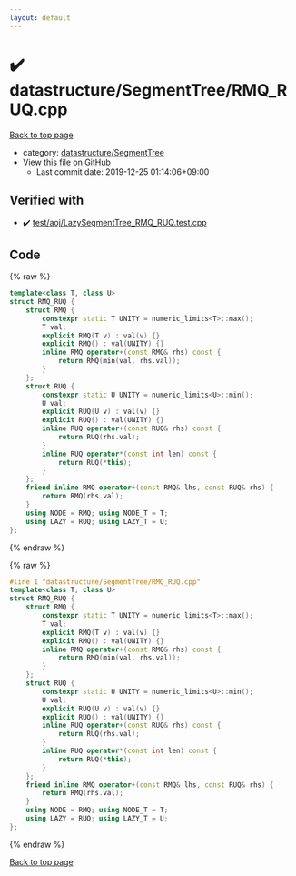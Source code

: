 ```yaml
---
layout: default
---
```


<!-- mathjax config similar to math.stackexchange -->
<script type="text/javascript" async
  src="https://cdnjs.cloudflare.com/ajax/libs/mathjax/2.7.5/MathJax.js?config=TeX-MML-AM_CHTML">
</script>
<script type="text/x-mathjax-config">
  MathJax.Hub.Config({
    TeX: { equationNumbers: { autoNumber: "AMS" }},
    tex2jax: {
      inlineMath: [ ['$','$'] ],
      processEscapes: true
    },
    "HTML-CSS": { matchFontHeight: false },
    displayAlign: "left",
    displayIndent: "2em"
  });
</script>

<script type="text/javascript" src="https://cdnjs.cloudflare.com/ajax/libs/jquery/3.4.1/jquery.min.js"></script>
<script src="https://cdn.jsdelivr.net/npm/jquery-balloon-js@1.1.2/jquery.balloon.min.js" integrity="sha256-ZEYs9VrgAeNuPvs15E39OsyOJaIkXEEt10fzxJ20+2I=" crossorigin="anonymous"></script>
<script type="text/javascript" src="../../../assets/js/copy-button.js"></script>
<link rel="stylesheet" href="../../../assets/css/copy-button.css" />


# :heavy_check_mark: datastructure/SegmentTree/RMQ_RUQ.cpp

<a href="../../../index.html">Back to top page</a>

* category: <a href="../../../index.html#cbada5aa9c548d7605cff951f3e28eda">datastructure/SegmentTree</a>
* <a href="{{ site.github.repository_url }}/blob/master/datastructure/SegmentTree/RMQ_RUQ.cpp">View this file on GitHub</a>
    - Last commit date: 2019-12-25 01:14:06+09:00




## Verified with

* :heavy_check_mark: <a href="../../../verify/test/aoj/LazySegmentTree_RMQ_RUQ.test.cpp.html">test/aoj/LazySegmentTree_RMQ_RUQ.test.cpp</a>


## Code

<a id="unbundled"></a>
{% raw %}
```cpp
template<class T, class U>
struct RMQ_RUQ {
	struct RMQ {
		constexpr static T UNITY = numeric_limits<T>::max();
		T val;
		explicit RMQ(T v) : val(v) {}
		explicit RMQ() : val(UNITY) {}
		inline RMQ operator+(const RMQ& rhs) const {
			return RMQ(min(val, rhs.val));
		}
	};
	struct RUQ {
		constexpr static U UNITY = numeric_limits<U>::min();
		U val;
		explicit RUQ(U v) : val(v) {}
		explicit RUQ() : val(UNITY) {}
		inline RUQ operator+(const RUQ& rhs) const {
			return RUQ(rhs.val);
		}
		inline RUQ operator*(const int len) const {
			return RUQ(*this);
		}
	};
	friend inline RMQ operator+(const RMQ& lhs, const RUQ& rhs) {
		return RMQ(rhs.val);
	}
	using NODE = RMQ; using NODE_T = T;
	using LAZY = RUQ; using LAZY_T = U;
};
```
{% endraw %}

<a id="bundled"></a>
{% raw %}
```cpp
#line 1 "datastructure/SegmentTree/RMQ_RUQ.cpp"
template<class T, class U>
struct RMQ_RUQ {
	struct RMQ {
		constexpr static T UNITY = numeric_limits<T>::max();
		T val;
		explicit RMQ(T v) : val(v) {}
		explicit RMQ() : val(UNITY) {}
		inline RMQ operator+(const RMQ& rhs) const {
			return RMQ(min(val, rhs.val));
		}
	};
	struct RUQ {
		constexpr static U UNITY = numeric_limits<U>::min();
		U val;
		explicit RUQ(U v) : val(v) {}
		explicit RUQ() : val(UNITY) {}
		inline RUQ operator+(const RUQ& rhs) const {
			return RUQ(rhs.val);
		}
		inline RUQ operator*(const int len) const {
			return RUQ(*this);
		}
	};
	friend inline RMQ operator+(const RMQ& lhs, const RUQ& rhs) {
		return RMQ(rhs.val);
	}
	using NODE = RMQ; using NODE_T = T;
	using LAZY = RUQ; using LAZY_T = U;
};
```
{% endraw %}

<a href="../../../index.html">Back to top page</a>

